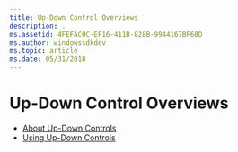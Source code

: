 ```yaml
---
title: Up-Down Control Overviews
description: .
ms.assetid: 4FEFAC0C-EF16-411B-828B-9944167BF68D
ms.author: windowssdkdev
ms.topic: article
ms.date: 05/31/2018
---
```


# Up-Down Control Overviews

-   [About Up-Down Controls](up-down-controls.md)
-   [Using Up-Down Controls](using-up-down-controls.md)

 

 





